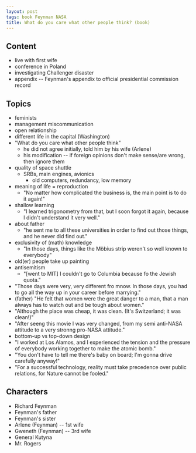 ```yaml
---
layout: post
tags: book Feynman NASA
title: What do you care what other people think? (book)
---
```


## Content
- live with first wife
- conference in Poland
- investigating Challenger disaster
- appendix -- Feynman's appendix to official presidential commission record

## Topics
- feminists
- management miscommunication
- open relationship
- different life in the capital (Washington)
- "What do you care what other people think"
  - he did not agree initially, told him by his wife (Arlene)
  - his modification -- if foreign opinions don't make sense/are wrong, then ignore them
- quality of space shuttle
  - SRBs, main engines, avionics
    - old computers, redundancy, low memory
- meaning of life = reproduction
  - "No matter how complicated the business is, the main point is to do it
    again!"
- shallow learning
  - "I learned trigonometry from that, but I soon forgot it again, because I
    didn't understand it very well."
- about father
  - "he sent me to all these universities in order to find out those things,
    and he never did find out."
- exclusivity of (math) knowledge
  - "In those days, things like the Möbius strip weren'ŧ so well known to everybody"
- old(er) people take up painting
- antisemitism
  - "[went to MIT] I couldn't go to Columbia because fo the Jewish quota."
- "Those days were very, very different fro mnow. In those days, you had to go
  all the way up in your career before marrying."
- (father) "He felt that women were the great danger to a man, that a man
  always has to watch out and be tough about women."
- "Although the place was cheap, it was clean. (It's Switzerland; it was clean!)"
- "After seeng this movie I was very changed, from my semi anti-NASA attitude
  to a very stronng pro-NASA attitude."
- bottom-up vs top-down design
- "I worked at Los Alamos, and I experienced the tension and the pressure of
  everybody working together to make the atomic bomb."
- "You don't have to tell me there's baby on board; I'm gonna drive carefully anyway!"
- "For a successful technology, reality must take precedence over public
  relations, for Nature cannot be fooled."

## Characters
- Richard Feynman
- Feynman's father
- Feynman's sister
- Arlene (Feynman) -- 1st wife
- Gweneth (Feynman) -- 3rd wife
- General Kutyna
- Mr. Rogers
